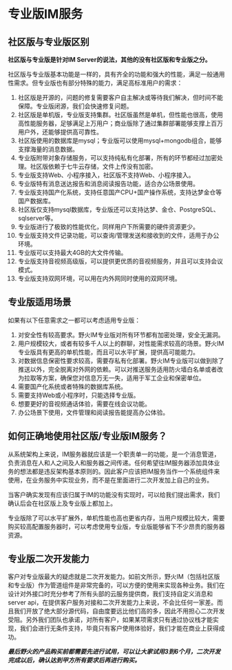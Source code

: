 # 专业版IM服务

## 社区版与专业版区别
**社区版与专业版是针对IM Server的说法，其他的没有社区版和专业版之分。**

社区版与专业版基本功能是一样的，具有齐全的功能和强大的性能，满足一般通用性需求。但专业版也有部分特殊的能力，满足高标准用户的需求：

1. 社区版是开源的，问题的修复需要客户自主解决或等待我们解决，但时间不能保障。专业版闭源，我们会快速修复问题。
2. 社区版是单机版，专业版支持集群。社区版虽然是单机，但性能也很高，使用高性能服务器，足够满足上万用户；商业版除了通过集群部署能够支撑上百万用户外，还能够提供高可靠性。
3. 社区版使用的数据库是mysql；专业版可以使用mysql+mongodb组合，能够支撑海量的消息数据。
4. 专业版附带对象存储服务，可以支持纯私有化部署，所有的环节都经过加密处理。社区版依赖于七牛云存储，文件上传没有加密。
5. 专业版支持Web、小程序接入，社区版不支持Web、小程序接入。
6. 专业版特有消息送达报告和消息阅读报告功能，适合办公场景使用。
7. 专业版支持国产化系统，支持任意国产CPU+国产操作系统，支持达梦金仓等国产数据库。
8. 社区版仅支持mysql数据库，专业版还可以支持达梦、金仓、PostgreSQL、sqlserver等。
9. 专业版进行了极致的性能优化，同样用户下所需要的硬件资源更少。
10. 专业版支持文件记录功能，可以查询/管理发送和接收到的文件，适用于办公环境。
11. 专业版可以支持最大4GB的大文件传输。
12. 专业版支持音视频高级版，可以提供更优质的音视频服务，并且可以支持会议模式。
13. 专业版支持双网环境，可以用在内外网同时使用的双网环境。

## 专业版适用场景
如果有以下任意需求之一都可以考虑适用专业版：
1. 对安全性有较高要求。野火IM专业版对所有环节都有加密处理，安全无漏洞。
2. 用户规模较大，或者有较多千人以上的群聊，对性能需求较高的场景。野火IM专业版具有更高的单机性能，而且可以水平扩展，提供高可能能力。
3. 对数据信息保密性要求较高，需要存私有化部署。野火IM专业版可以做到除了推送以外，完全脱离对外网的依赖。可以对推送服务适用防火墙白名单或者改为拉取等方案，确保您对信息万无一失，适用于军工企业和保密单位。
4. 需要国产化系统或者特殊的数据库系统。
5. 需要支持Web或小程序时，只能选择专业版。
6. 想要更好的音视频通话体验，需要在线会议功能。
7. 办公场景下使用，文件管理和阅读报告能提高办公体验。

## 如何正确地使用社区版/专业版IM服务？
从系统架构上来说，IM服务器就应该是一个职责单一的功能，是一个消息管道，负责消息在人和人之间及人和服务器之间传递。任何希望往IM服务器添加具体业务的想法都是违反架构基本原则的。因此客户应该把IM服务当作一个系统组件来使用，在业务服务中实现业务，而不是在里面进行二次开发加上自己的业务。

当客户确实发现有应该归属于IM的功能没有实现时，可以给我们提出需求，我们确认后会在社区版上及专业版上都加上。

专业版除了可以水平扩展外，单机性能也高也更省内存，当用户规模比较大，需要购买较高配置服务器时，可以考虑使用专业版，专业版能够省下不少昂贵的服务器资源。

## 专业版二次开发能力
客户对专业版最大的疑虑就是二次开发能力。如前文所示，野火IM（包括社区版和专业版）作为管道组件是非常完备的，可以方便的使用来实现各种业务。我们在设计对外接口时充分参考了所有头部的云服务提供商，我们支持自定义消息和server api，在提供客户服务对接和二次开发能力上来说，不会比任何一家差。而且我们开放了绝大部分源代码，自由度要远比他们高的多，因此不用担心二次开发受阻。另外我们团队也承诺，对所有客户，如果某项需求只有通过协议栈才能实现，我们会进行无条件支持，毕竟只有客户使用体验好，我们才能在商业上获得成功。

***最后野火的产品购买前都需要先进行试用，可以让大家试用3到6个月，二次开发完成以后，确认达到甲方所有要求后再进行购买。***
